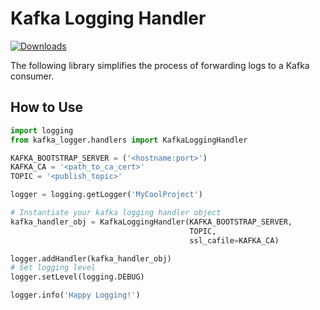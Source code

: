 Kafka Logging Handler
=====================
[![Downloads](https://pepy.tech/badge/kafka-logging-handler)](https://pepy.tech/project/kafka-logging-handler)

The following library simplifies the process of forwarding logs to a Kafka consumer.

How to Use
----------

```python
import logging
from kafka_logger.handlers import KafkaLoggingHandler

KAFKA_BOOTSTRAP_SERVER = ('<hostname:port>')
KAFKA_CA = '<path_to_ca_cert>'
TOPIC = '<publish_topic>'

logger = logging.getLogger('MyCoolProject')

# Instantiate your kafka logging handler object
kafka_handler_obj = KafkaLoggingHandler(KAFKA_BOOTSTRAP_SERVER,
                                        TOPIC,
                                        ssl_cafile=KAFKA_CA)

logger.addHandler(kafka_handler_obj)
# Set logging level
logger.setLevel(logging.DEBUG)

logger.info('Happy Logging!')
```
